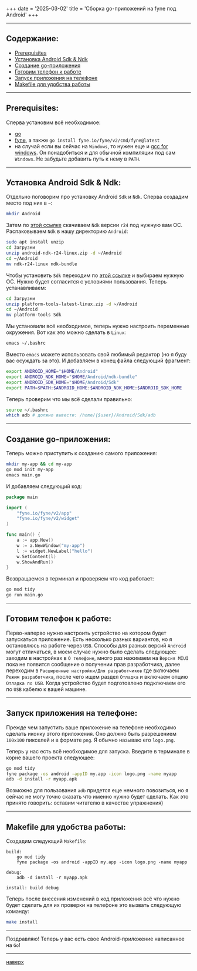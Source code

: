 +++
date = '2025-03-02'
title = 'Сборка go-приложений на fyne под Android'
+++

---
## Содержание:

- [Prerequisites](#prerequisites)
- [Установка Android Sdk & Ndk](#установка-android-sdk--ndk)
- [Создание go-приложения](#создание-go-приложения)
- [Готовим телефон к работе](#готовим-телефон-к-работе)
- [Запуск приложения на телефоне](#запуск-приложения-на-телефоне)
- [Makefile для удобства работы](#makefile-для-удобства-работы)

---

## Prerequisites:

Сперва установим всё необходимое:
- [go](https://go.dev/dl/)
- [fyne](https://docs.fyne.io/), а также `go install fyne.io/fyne/v2/cmd/fyne@latest`
- на случай если вы сейчас на `Windows`, то нужен еще и [gcc for windows](http://www.equation.com/servlet/equation.cmd?fa=fortran). Он понадобиться и для обычной компиляции под сам `Windows`. Не забудьте добавить путь к нему в `PATH`.

---

## Установка Android Sdk & Ndk:

Отдельно поговорим про установку Android `Sdk` и `Ndk`. 
Сперва создадим место под них в `~`:

```bash
mkdir Android
```

Затем по [этой ссылке](https://github.com/android/ndk/wiki/Unsupported-Downloads) скачиваем `Ndk` версии `r24` под нужную вам ОС. Распаковываем `Ndk` в нашу директорию `Android`:

```bash
sudo apt install unzip
cd Загрузки
unzip android-ndk-r24-linux.zip -d ~/Android
cd ~/Android
mv ndk-r24-linux ndk-bundle
```

Чтобы установить `Sdk` переходим по [этой ссылке](https://developer.android.com/tools/releases/platform-tools?hl=ru) и выбираем нужную ОС. Нужно будет согласится с условиями пользования. Теперь устанавливаем:

```bash
cd Загрузки
unzip platform-tools-latest-linux.zip -d ~/Android
cd ~/Android
mv platform-tools Sdk
```

Мы установили всё необходимое, теперь нужно настроить переменные окружения. Вот как это можно сделать в `Linux`:

```bash
emacs ~/.bashrc
```

Вместо `emacs` можете использовать свой любимый редактор (но я буду вас осуждать за это). И добавляем в конец файла следующий фрагмент:

```bash
export ANDROID_HOME="$HOME/Android"
export ANDROID_NDK_HOME="$HOME/Android/ndk-bundle"
export ANDROID_SDK_HOME="$HOME/Android/Sdk"
export PATH=$PATH:$ANDROID_HOME:$ANDROID_NDK_HOME:$ANDROID_SDK_HOME
```

Теперь проверим что мы всё сделали правильно:

```bash
source ~/.bashrc
which adb # должно вывести: /home/{$user}/Android/Sdk/adb
```

---

## Создание go-приложения:

Теперь можно приступить к созданию самого приложения:

```bash
mkdir my-app && cd my-app
go mod init my-app
emacs main.go
```

И добавляем следующий код:

```go
package main

import (
	"fyne.io/fyne/v2/app"
	"fyne.io/fyne/v2/widget"
)

func main() {
	a := app.New()
	w := a.NewWindow("my-app")
	l := widget.NewLabel("hello")
	w.SetContent(l)
	w.ShowAndRun()
}
```

Возвращаемся в терминал и проверяем что код работает:

```bash
go mod tidy
go run main.go
```

---

## Готовим телефон к работе:

Перво-наперво нужно настроить устройство на котором будет запускаться приложение. Есть несколько разных вариантов, но я остановлюсь на работе через `USB`. Способы для разных версий `Android` могут отличаться, в моем случае нужно было сделать следующее: заходим в настройках в `О телефоне`, много раз нажимаем на `Версия MIUI` пока не появится сообщение о получении прав разработчика, далее переходим в `Расширенные настройки/Для разработчиков` где включаем `Режим разработчика`, после чего ищем раздел `Отладка` и включаем опцию `Отладка по USB`. Когда устройство будет подготовлено подключаем его по `USB` кабелю к вашей машине.

---

## Запуск приложения на телефоне:

Прежде чем запустить ваше приложение на телефоне необходимо сделать иконку этого приложения. Оно должно быть разрешением `100х100` пикселей и в формате `png`. Я обычно называю его `logo.png`. 

Теперь у нас есть всё необходимое для запуска. Введите в терминале в корне вашего проекта следующее:

```bash
go mod tidy
fyne package -os android -appID my.app -icon logo.png -name myapp
adb -d install -r myapp.apk
```

Возможно для пользования `adb` придется еще немного повозиться, но я сейчас не могу точно сказать что именно нужно будет сделать. Как это принято говорить: оставим читателю в качестве упражнения)

---

## Makefile для удобства работы:

Создадим следующий `Makefile`:

```make
build:
	go mod tidy
	fyne package -os android -appID my.app -icon logo.png -name myapp

debug:
	adb -d install -r myapp.apk

install: build debug
```

Теперь после внесения изменений в код приложения всё что нужно будет сделать для их проверки на телефоне это вызвать следующую команду:

```bash
make install
```

---

Поздравляю! Теперь у вас есть свое Android-приложение написанное на `Go`!

---

[наверх](#содержание)
